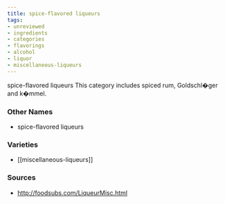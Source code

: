 ```yaml
---
title: spice-flavored liqueurs
tags:
- unreviewed
- ingredients
- categories
- flavorings
- alcohol
- liquor
- miscellaneous-liqueurs
---
```

spice-flavored liqueurs This category includes spiced rum, Goldschl�ger and k�mmel.

### Other Names

* spice-flavored liqueurs

### Varieties

* [[miscellaneous-liqueurs]]

### Sources
* http://foodsubs.com/LiqueurMisc.html
